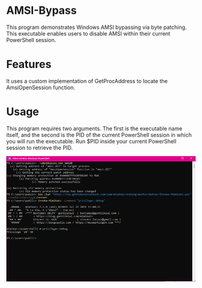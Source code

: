 # AMSI-Bypass
This program demonstrates Windows AMSI bypassing via byte patching. This executable enables users to disable AMSI within their current PowerShell session.

# Features
It uses a custom implementation of GetProcAddress to locate the AmsiOpenSession function.

# Usage
This program requires two arguments. The first is the executable name itself, and the second is the PID of the current PowerShell session in which you will run the executable. Run $PID inside your current PowerShell session to retrieve the PID.

![AMSI Bypass Screenshot](images/Screenshot.png)
